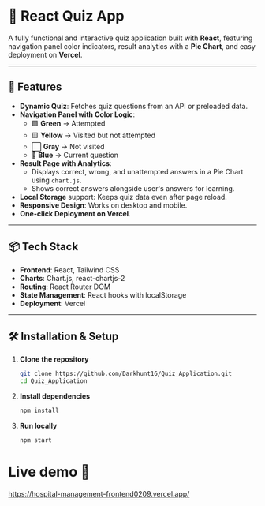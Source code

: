 # 📝 React Quiz App

A fully functional and interactive quiz application built with **React**, featuring navigation panel color indicators, result analytics with a **Pie Chart**, and easy deployment on **Vercel**.

---

## 🚀 Features

- **Dynamic Quiz**: Fetches quiz questions from an API or preloaded data.
- **Navigation Panel with Color Logic**:
  - 🟩 **Green** → Attempted  
  - 🟨 **Yellow** → Visited but not attempted  
  - ⬜ **Gray** → Not visited  
  - 🔵 **Blue** → Current question  
- **Result Page with Analytics**:
  - Displays correct, wrong, and unattempted answers in a Pie Chart using `chart.js`.
  - Shows correct answers alongside user's answers for learning.
- **Local Storage** support: Keeps quiz data even after page reload.
- **Responsive Design**: Works on desktop and mobile.
- **One-click Deployment on Vercel**.

---

## 📦 Tech Stack

- **Frontend**: React, Tailwind CSS
- **Charts**: Chart.js, react-chartjs-2
- **Routing**: React Router DOM
- **State Management**: React hooks with localStorage
- **Deployment**: Vercel

---

## 🛠️ Installation & Setup

1. **Clone the repository**
   ```bash
   git clone https://github.com/Darkhunt16/Quiz_Application.git
   cd Quiz_Application

2. **Install dependencies**
   ```bash
   npm install

3. **Run locally**
   ```bash
   npm start

# Live demo :rocket:
https://hospital-management-frontend0209.vercel.app/
